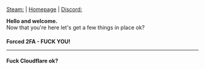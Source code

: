 <a href="https://steamcommunity.com/id/NickiG2705" target="_blank">Steam:</a> | 
<a href="https://nickig.org/" target="_blank">Homepage</a> | 
<a href="https://discord.com/users/JUKO2705" target="_blank">Discord:</a>


<b>Hello and welcome.</b><br>
Now that you're here let's get a few things in place ok?<br>

<h4>Forced 2FA - FUCK YOU!</4><hr>
<h4>Fuck Cloudflare ok?</h4>

